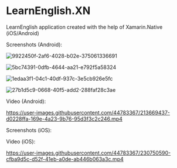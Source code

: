 # LearnEnglish.XN
LearnEnglish application created with the help of Xamarin.Native (iOS/Android) 

Screenshots (Android):

![9922450f-2af6-4028-b02e-375061336691](https://user-images.githubusercontent.com/44783367/213669412-e1b265ce-2733-4f1f-bd90-fb860bc52473.jpeg)

![5bc74391-0dfb-4644-aa21-e792f5a58324](https://user-images.githubusercontent.com/44783367/213669387-378a3179-6bbf-4808-b6cc-9191f6c4417d.jpeg)

![1edaa3f1-04c1-40df-937c-3e5cb926e5fc](https://user-images.githubusercontent.com/44783367/213669371-2b97618b-985c-4f02-9122-e8a52f4ad1ef.jpeg)

![27b1d5c9-0668-40f5-add2-288faf28c3ae](https://user-images.githubusercontent.com/44783367/213669399-44042fb2-cfe6-4067-b86a-e29d46cdd583.jpeg)


Video (Android):

https://user-images.githubusercontent.com/44783367/213669437-d0228ffa-169e-4a23-9b76-95d3f3c2c246.mp4

Screenshots (iOS):

Video (iOS):

https://user-images.githubusercontent.com/44783367/230750590-cfba9d5c-d52f-41eb-a0de-ab446b063a3c.mp4

